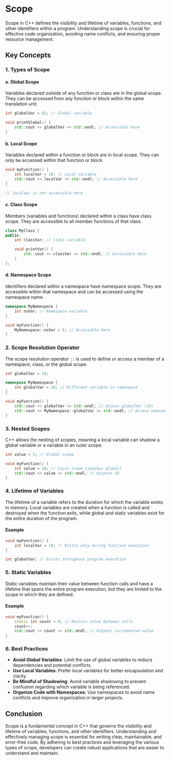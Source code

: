 
# Scope

Scope in C++ defines the visibility and lifetime of variables, functions, and other identifiers within a program. Understanding scope is crucial for effective code organization, avoiding name conflicts, and ensuring proper resource management.

## Key Concepts

### 1. Types of Scope

#### a. **Global Scope**

Variables declared outside of any function or class are in the global scope. They can be accessed from any function or block within the same translation unit.

```cpp
int globalVar = 42; // Global variable

void printGlobal() {
    std::cout << globalVar << std::endl; // Accessible here
}
```

#### b. **Local Scope**

Variables declared within a function or block are in local scope. They can only be accessed within that function or block.

```cpp
void myFunction() {
    int localVar = 10; // Local variable
    std::cout << localVar << std::endl; // Accessible here
}

// localVar is not accessible here
```

#### c. **Class Scope**

Members (variables and functions) declared within a class have class scope. They are accessible to all member functions of that class.

```cpp
class MyClass {
public:
    int classVar; // Class variable

    void printVar() {
        std::cout << classVar << std::endl; // Accessible here
    }
};
```

#### d. **Namespace Scope**

Identifiers declared within a namespace have namespace scope. They are accessible within that namespace and can be accessed using the namespace name.

```cpp
namespace MyNamespace {
    int nsVar; // Namespace variable
}

void myFunction() {
    MyNamespace::nsVar = 5; // Accessible here
}
```

### 2. Scope Resolution Operator

The scope resolution operator `::` is used to define or access a member of a namespace, class, or the global scope.

```cpp
int globalVar = 10;

namespace MyNamespace {
    int globalVar = 20; // Different variable in namespace
}

void myFunction() {
    std::cout << globalVar << std::endl; // Access globalVar (10)
    std::cout << MyNamespace::globalVar << std::endl; // Access namespace variable (20)
}
```

### 3. Nested Scopes

C++ allows the nesting of scopes, meaning a local variable can shadow a global variable or a variable in an outer scope.

```cpp
int value = 5; // Global scope

void myFunction() {
    int value = 10; // Local scope (shadows global)
    std::cout << value << std::endl; // Outputs 10
}
```

### 4. Lifetime of Variables

The lifetime of a variable refers to the duration for which the variable exists in memory. Local variables are created when a function is called and destroyed when the function exits, while global and static variables exist for the entire duration of the program.

#### Example

```cpp
void myFunction() {
    int localVar = 10; // Exists only during function execution
}

int globalVar; // Exists throughout program execution
```

### 5. Static Variables

Static variables maintain their value between function calls and have a lifetime that spans the entire program execution, but they are limited to the scope in which they are defined.

#### Example

```cpp
void myFunction() {
    static int count = 0; // Retains value between calls
    count++;
    std::cout << count << std::endl; // Outputs incremented value
}
```

### 6. Best Practices

- **Avoid Global Variables**: Limit the use of global variables to reduce dependencies and potential conflicts.
- **Use Local Variables**: Prefer local variables for better encapsulation and clarity.
- **Be Mindful of Shadowing**: Avoid variable shadowing to prevent confusion regarding which variable is being referenced.
- **Organize Code with Namespaces**: Use namespaces to avoid name conflicts and improve organization in larger projects.

## Conclusion

Scope is a fundamental concept in C++ that governs the visibility and lifetime of variables, functions, and other identifiers. Understanding and effectively managing scope is essential for writing clear, maintainable, and error-free code. By adhering to best practices and leveraging the various types of scope, developers can create robust applications that are easier to understand and maintain.